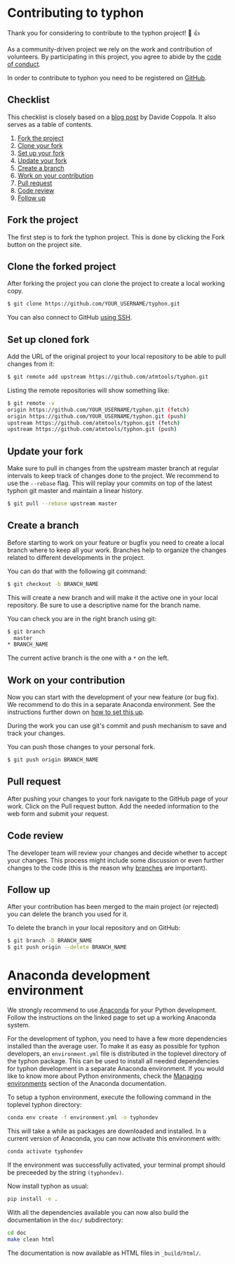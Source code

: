 # Contributing to typhon
Thank you for considering to contribute to the typhon project! :tada: :+1:

As a community-driven project we rely on the work and contribution of
volunteers. By participating in this project, you agree to abide by the
[code of conduct](CODE_OF_CONDUCT.md).

In order to contribute to typhon you need to be registered on
[GitHub](https://github.com/join).

## Checklist
This checklist is closely based on a
[blog post](http://blog.davidecoppola.com/2016/11/howto-contribute-to-open-source-project-on-github/)
by Davide Coppola. It also serves as a table of contents.

1. [Fork the project](#fork-the-project)
2. [Clone your fork](#clone-the-forked-project)
3. [Set up your fork](#set-up-cloned-fork)
4. [Update your fork](#update-your-fork)
5. [Create a branch](#create-a-branch)
6. [Work on your contribution](#work-on-your-contribution)
7. [Pull request](#pull-request)
8. [Code review](#code-review)
9. [Follow up](#follow-up)

## Fork the project
The first step is to fork the typhon project. This is done by clicking the Fork
button on the project site.

## Clone the forked project
After forking the project you can clone the project to create a local working
copy.
```bash
$ git clone https://github.com/YOUR_USERNAME/typhon.git
```

You can also connect to GitHub
[using SSH](https://help.github.com/articles/connecting-to-github-with-ssh/).

## Set up cloned fork
Add the URL of the original project to your local repository to be able to pull
changes from it:
```bash
$ git remote add upstream https://github.com/atmtools/typhon.git
```

Listing the remote repositories will show something like:
```bash
$ git remote -v
origin https://github.com/YOUR_USERNAME/typhon.git (fetch)
origin https://github.com/YOUR_USERNAME/typhon.git (push)
upstream https://github.com/atmtools/typhon.git (fetch)
upstream https://github.com/atmtools/typhon.git (push)
```

## Update your fork
Make sure to pull in changes from the upstream master branch at regular
intervals to keep track of changes done to the project.
We recommend to use the `--rebase` flag. This will replay your commits on top
of the latest typhon git master and maintain a linear history.
```bash
$ git pull --rebase upstream master
```

## Create a branch
Before starting to work on your feature or bugfix you need to create a local
branch where to keep all your work. Branches help to organize the changes
related to different developments in the project.

You can do that with the following git command:
```bash
$ git checkout -b BRANCH_NAME
```

This will create a new branch and will make it the active one in your local
repository. Be sure to use a descriptive name for the branch name.

You can check you are in the right branch using git:
```bash
$ git branch
  master
* BRANCH_NAME
```
The current active branch is the one with a ``*`` on the left.

## Work on your contribution
Now you can start with the development of your new feature (or bug fix).
We recommend to do this in a separate Anaconda environment. See the instructions
further down on [how to set this up](#anaconda-development-environment).

During the work you can use git's commit and push mechanism to save and track
your changes.

You can push those changes to your personal fork.
```bash
$ git push origin BRANCH_NAME
```

## Pull request
After pushing your changes to your fork navigate to the GitHub page of your
work.  Click on the Pull request button. Add the needed information to the web
form and submit your request.

## Code review
The developer team will review your changes and decide whether to accept your
changes. This process might include some discussion or even further changes to
the code (this is the reason why [branches](#create-a-branch) are important).

## Follow up
After your contribution has been merged to the main project (or rejected) you
can delete the branch you used for it.

To delete the branch in your local repository and on GitHub:
```bash
$ git branch -D BRANCH_NAME
$ git push origin --delete BRANCH_NAME
```
# Anaconda development environment
We strongly recommend to use
[Anaconda](https://conda.io/docs/user-guide/install/download.html) for your
Python development. Follow the instructions on the linked page to set up
a working Anaconda system.

For the development of typhon, you need to have a few more dependencies
installed than the average user. To make it as easy as possible for typhon
developers, an `environment.yml` file is distributed in the toplevel directory
of the typhon package. This can be used to install all needed dependencies for
typhon development in a separate Anaconda environment.
If you would like to know more about Python environments, check the
[Managing environments](https://conda.io/docs/user-guide/tasks/manage-environments.html)
section of the Anaconda documentation.

To setup a typhon environment, execute the following command in the toplevel
typhon directory:

```bash
conda env create -f environment.yml -n typhondev
```

This will take a while as packages are downloaded and installed.
In a current version of Anaconda, you can now activate this environment with:

```bash
conda activate typhondev
```

If the environment was successfully activated, your terminal prompt should be
preceeded by the string `(typhondev)`.

Now install typhon as usual:

```bash
pip install -e .
```

With all the dependencies available you can now also build the documentation in
the `doc/` subdirectory:

```bash
cd doc
make clean html
```

The documentation is now available as HTML files in `_build/html/`.

